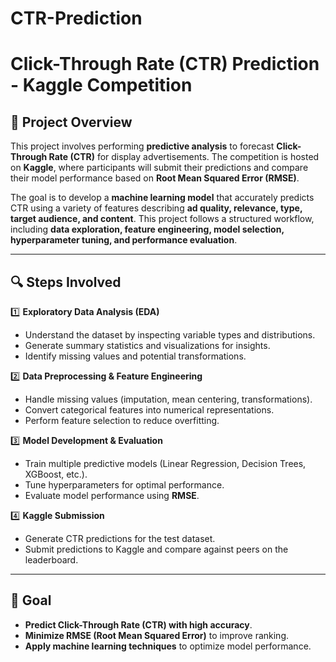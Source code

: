# CTR-Prediction
# Click-Through Rate (CTR) Prediction - Kaggle Competition

## 📌 Project Overview
This project involves performing **predictive analysis** to forecast **Click-Through Rate (CTR)** for display advertisements. The competition is hosted on **Kaggle**, where participants will submit their predictions and compare their model performance based on **Root Mean Squared Error (RMSE)**.

The goal is to develop a **machine learning model** that accurately predicts CTR using a variety of features describing **ad quality, relevance, type, target audience, and content**. This project follows a structured workflow, including **data exploration, feature engineering, model selection, hyperparameter tuning, and performance evaluation**.

---

## 🔍 Steps Involved

1️⃣ **Exploratory Data Analysis (EDA)**  
   - Understand the dataset by inspecting variable types and distributions.  
   - Generate summary statistics and visualizations for insights.  
   - Identify missing values and potential transformations.  

2️⃣ **Data Preprocessing & Feature Engineering**  
   - Handle missing values (imputation, mean centering, transformations).  
   - Convert categorical features into numerical representations.  
   - Perform feature selection to reduce overfitting.  

3️⃣ **Model Development & Evaluation**  
   - Train multiple predictive models (Linear Regression, Decision Trees, XGBoost, etc.).  
   - Tune hyperparameters for optimal performance.  
   - Evaluate model performance using **RMSE**.  

4️⃣ **Kaggle Submission**  
   - Generate CTR predictions for the test dataset.  
   - Submit predictions to Kaggle and compare against peers on the leaderboard.  

---

## 🎯 **Goal**
- **Predict Click-Through Rate (CTR) with high accuracy**.  
- **Minimize RMSE (Root Mean Squared Error)** to improve ranking.  
- **Apply machine learning techniques** to optimize model performance.  

